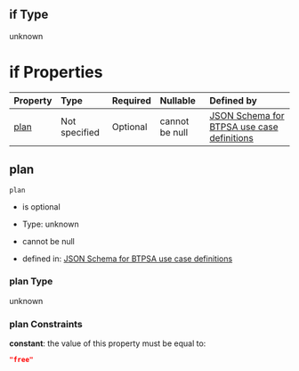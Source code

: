 ## if Type

unknown

# if Properties

| Property      | Type          | Required | Nullable       | Defined by                                                                                                                                                                                                                                    |
| :------------ | :------------ | :------- | :------------- | :-------------------------------------------------------------------------------------------------------------------------------------------------------------------------------------------------------------------------------------------- |
| [plan](#plan) | Not specified | Optional | cannot be null | [JSON Schema for BTPSA use case definitions](btpsa-usecase-properties-services-items-allof-1-then-allof-110-then-allof-2-if-properties-plan.md "undefined#/properties/services/items/allOf/1/then/allOf/110/then/allOf/2/if/properties/plan") |

## plan



`plan`

*   is optional

*   Type: unknown

*   cannot be null

*   defined in: [JSON Schema for BTPSA use case definitions](btpsa-usecase-properties-services-items-allof-1-then-allof-110-then-allof-2-if-properties-plan.md "undefined#/properties/services/items/allOf/1/then/allOf/110/then/allOf/2/if/properties/plan")

### plan Type

unknown

### plan Constraints

**constant**: the value of this property must be equal to:

```json
"free"
```
